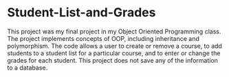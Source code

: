 # Student-List-and-Grades
This project was my final project in my Object Oriented Programming class. The project implements concepts of OOP, including inheritance and polymorphism. The code allows a user to create or remove a course, to add students to a student list for a particular course, and to enter or change the grades for each student. This project does not save any of the information to a database.
